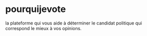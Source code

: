 # pourquijevote
la plateforme qui vous aide à déterminer le candidat politique qui correspond le mieux à vos opinions.

